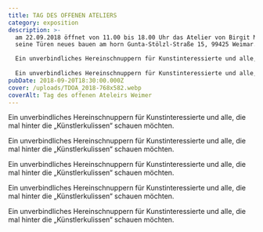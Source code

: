 ```yaml
---
title: TAG DES OFFENEN ATELIERS
category: exposition
description: >-
  am 22.09.2018 öffnet von 11.00 bis 18.00 Uhr das Atelier von Birgit Matthias
  seine Türen neues bauen am horn Gunta-Stölzl-Straße 15, 99425 Weimar.

  Ein unverbindliches Hereinschnuppern für Kunstinteressierte und alle, die mal hinter die „Künstlerkulissen“ schauen möchten.
  
  Ein unverbindliches Hereinschnuppern für Kunstinteressierte und alle, die mal hinter die „Künstlerkulissen“ schauen möchten.
pubDate: 2018-09-20T18:30:00.000Z
cover: /uploads/TDOA_2018-768x582.webp
coverAlt: Tag des offenen Ateleirs Weimer
---
```


  Ein unverbindliches Hereinschnuppern für Kunstinteressierte und alle, die mal hinter die „Künstlerkulissen“ schauen möchten.
  
  Ein unverbindliches Hereinschnuppern für Kunstinteressierte und alle, die mal hinter die „Künstlerkulissen“ schauen möchten.
  
  Ein unverbindliches Hereinschnuppern für Kunstinteressierte und alle, die mal hinter die „Künstlerkulissen“ schauen möchten.
  
  Ein unverbindliches Hereinschnuppern für Kunstinteressierte und alle, die mal hinter die „Künstlerkulissen“ schauen möchten.
  
  Ein unverbindliches Hereinschnuppern für Kunstinteressierte und alle, die mal hinter die „Künstlerkulissen“ schauen möchten.
